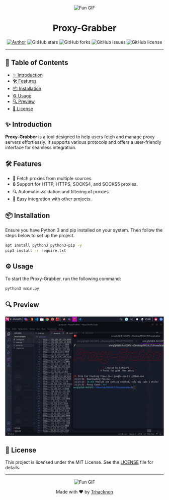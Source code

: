 <p align="center">
  <img src="https://j.top4top.io/p_3136z3mo01.gif" alt="Fun GIF" width="200" height="200"/>
</p>

<h1 align="center">Proxy-Grabber</h1>

<p align="center">
  <a href="https://github.com/MrG3P5"><img title="Author" src="https://img.shields.io/badge/Author-X Trhacknon-red.svg?style=for-the-badge&logo=github"></a>
  <img alt="GitHub stars" src="https://img.shields.io/github/stars/MrG3P5/Proxy-Grabber?style=for-the-badge">
  <img alt="GitHub forks" src="https://img.shields.io/github/forks/MrG3P5/Proxy-Grabber?style=for-the-badge">
  <img alt="GitHub issues" src="https://img.shields.io/github/issues/MrG3P5/Proxy-Grabber?style=for-the-badge">
  <img alt="GitHub license" src="https://img.shields.io/github/license/MrG3P5/Proxy-Grabber?style=for-the-badge">
</p>

---

## 🚀 Table of Contents
- [✨ Introduction](#-introduction)
- [🛠️ Features](#%EF%B8%8F-features)
- [📦 Installation](#-installation)
- [⚙️ Usage](#%EF%B8%8F-usage)
- [🔍 Preview](#-preview)
- [📜 License](#-license)

## ✨ Introduction
**Proxy-Grabber** is a tool designed to help users fetch and manage proxy servers effortlessly. It supports various protocols and offers a user-friendly interface for seamless integration.

## 🛠️ Features
- 🚀 Fetch proxies from multiple sources.
- 🔒 Support for HTTP, HTTPS, SOCKS4, and SOCKS5 proxies.
- 🔍 Automatic validation and filtering of proxies.
- 📂 Easy integration with other projects.

## 📦 Installation
Ensure you have Python 3 and pip installed on your system. Then follow the steps below to set up the project.

```sh
apt install python3 python3-pip -y
pip3 install -r require.txt
```

## ⚙️ Usage
To start the Proxy-Grabber, run the following command:

```sh
python3 main.py
```

## 🔍 Preview
![index](https://raw.githubusercontent.com/MrG3P5/Proxy-Grabber/main/Screenshot_2023-06-14_21_28_26.png)

## 📜 License
This project is licensed under the MIT License. See the [LICENSE](LICENSE) file for details.

---

<p align="center">
  <img src="https://i.top4top.io/p_3136rxft90.gif" alt="Fun GIF" width="200" height="200"/>
</p>

<p align="center">
  Made with ❤️ by <a href="https://github.com/tucommenceapousser">Trhacknon</a>
</p>